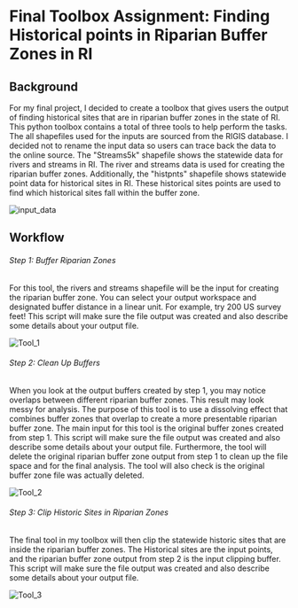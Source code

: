 # Final Toolbox Assignment: Finding Historical points in Riparian Buffer Zones in RI

## Background

For my final project, I decided to create a toolbox that gives users the output of finding historical sites that are in riparian buffer zones in the state of RI. This python toolbox contains a total of three tools to help perform the tasks. The all shapefiles used for the inputs are sourced from the RIGIS database. I decided not to rename the input data so users can trace back the data to the online source. The "Streams5k" shapefile shows the statewide data for rivers and streams in RI. The river and streams data is used for creating the riparian buffer zones. Additionally, the "histpnts" shapefile shows statewide point data for historical sites in RI. These historical sites points are used to find which historical sites fall within the buffer zone.

![input_data](https://user-images.githubusercontent.com/123785630/233861071-a9061106-e80a-4899-a03c-d9b6ddefbad0.png)

## Workflow

###### Step 1: Buffer Riparian Zones

For this tool, the rivers and streams shapefile will be the input for creating the riparian buffer zone. You can select your output workspace and designated buffer distance in a linear unit. For example, try 200 US survey feet! This script will make sure the file output was created and also describe some details about your output file.

![Tool_1](https://user-images.githubusercontent.com/123785630/233861098-7abe0bee-0b67-4314-a41c-6038b99ecb4d.png)

###### Step 2: Clean Up Buffers

When you look at the output buffers created by step 1, you may notice overlaps between different riparian buffer zones. This result may look messy for analysis. The purpose of this tool is to use a dissolving effect that combines buffer zones that overlap to create a more presentable riparian buffer zone. The main input for this tool is the original buffer zones created from step 1. This script will make sure the file output was created and also describe some details about your output file. Furthermore, the tool will delete the original riparian buffer zone output from step 1 to clean up the file space and for the final analysis. The tool will also check is the original buffer zone file was actually deleted.

![Tool_2](https://user-images.githubusercontent.com/123785630/233861128-a4c0fab0-ac4a-4acf-b13a-14ef5452f5b9.png)

###### Step 3: Clip Historic Sites in Riparian Zones

The final tool in my toolbox will then clip the statewide historic sites that are inside the riparian buffer zones. The Historical sites are the input points, and the riparian buffer zone output from step 2 is the input clipping buffer. This script will make sure the file output was created and also describe some details about your output file.

![Tool_3](https://user-images.githubusercontent.com/123785630/233861154-13b93e90-1b03-434b-bf51-29c40540dc91.png)

